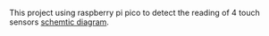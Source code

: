 This project using raspberry pi pico to detect the reading of 4 touch sensors [schemtic diagram](RGBsch.pdf). 

